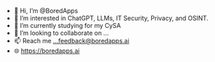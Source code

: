 - 👋 Hi, I’m @BoredApps
- 👀 I’m interested in ChatGPT, LLMs, IT Security, Privacy, and OSINT. 
- 🌱 I’m currently studying for my CySA
- 💞️ I’m looking to collaborate on ...
- 📫 Reach me ...feedback@boredapps.ai
- 🌐 https://boredapps.ai

<!---
BoredApps/BoredApps is a ✨ special ✨ repository because its `README.md` (this file) appears on your GitHub profile.
You can click the Preview link to take a look at your changes.
--->
